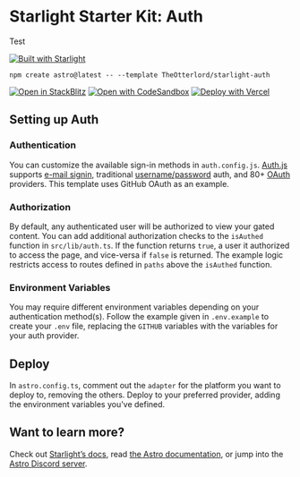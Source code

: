 # Starlight Starter Kit: Auth

Test

[![Built with Starlight](https://astro.badg.es/v2/built-with-starlight/tiny.svg)](https://starlight.astro.build)

```
npm create astro@latest -- --template TheOtterlord/starlight-auth
```

[![Open in StackBlitz](https://developer.stackblitz.com/img/open_in_stackblitz.svg)](https://stackblitz.com/github/TheOtterlord/starlight-auth/tree/main/examples/basics)
[![Open with CodeSandbox](https://assets.codesandbox.io/github/button-edit-lime.svg)](https://codesandbox.io/p/sandbox/github/TheOtterlord/starlight-auth/tree/main/examples/basics)
[![Deploy with Vercel](https://vercel.com/button)](https://vercel.com/new/clone?repository-url=https%3A%2F%2Fgithub.com%2FTheOtterlord%2Fstarlight-auth%2Ftree%2Fmain%2Fexamples%2Fbasics&project-name=my-starlight-docs&repository-name=my-starlight-docs)

## Setting up Auth

<!-- Authentication is configured in `auth.config.js`, and handled in `src/server/index.ts` for node deployments, or `middleware.js` for Vercel(/Netlify). Any on-demand `.astro` page may also access the session, like seen in `index.astro`. -->

### Authentication

You can customize the available sign-in methods in `auth.config.js`. [Auth.js](https://authjs.dev) supports [e-mail signin](https://authjs.dev/getting-started/authentication/email), traditional [username/password](https://authjs.dev/getting-started/authentication/credentials) auth, and 80+ [OAuth](https://authjs.dev/getting-started/authentication/oauth) providers. This template uses GitHub OAuth as an example.

### Authorization

By default, any authenticated user will be authorized to view your gated content. You can add additional authorization checks to the `isAuthed` function in `src/lib/auth.ts`. If the function returns `true`, a user it authorized to access the page, and vice-versa if `false` is returned. The example logic restricts access to routes defined in `paths` above the `isAuthed` function.

### Environment Variables

You may require different environment variables depending on your authentication method(s). Follow the example given in `.env.example` to create your `.env` file, replacing the `GITHUB` variables with the variables for your auth provider.

## Deploy

In `astro.config.ts`, comment out the `adapter` for the platform you want to deploy to, removing the others. Deploy to your preferred provider, adding the environment variables you've defined.

## Want to learn more?

Check out [Starlight’s docs](https://starlight.astro.build/), read [the Astro documentation](https://docs.astro.build), or jump into the [Astro Discord server](https://astro.build/chat).
